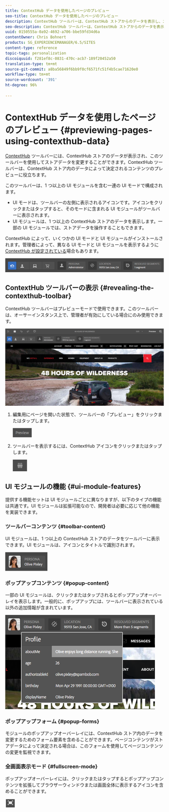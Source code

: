 ```yaml
---
title: ContextHub データを使用したページのプレビュー
seo-title: ContextHub データを使用したページのプレビュー
description: ContextHub ツールバーは、ContextHub ストアからのデータを表示し、ストアデータを変更することができ、コンテンツのプレビューに役立ちます。
seo-description: ContextHub ツールバーは、ContextHub ストアからのデータを表示し、ストアデータを変更することができ、コンテンツのプレビューに役立ちます。
uuid: 0150555a-0a92-4692-a706-bbe59fd34d6a
contentOwner: Chris Bohnert
products: SG_EXPERIENCEMANAGER/6.5/SITES
content-type: reference
topic-tags: personalization
discoiquuid: f281ef8c-0831-470c-acb7-189f20452a50
translation-type: tm+mt
source-git-commit: a8ba56849f6bb9f0cf6571fc51f4b5cae71620e0
workflow-type: tm+mt
source-wordcount: '391'
ht-degree: 96%

---
```



# ContextHub データを使用したページのプレビュー {#previewing-pages-using-contexthub-data}

[ContextHub](/help/sites-developing/contexthub.md) ツールバーには、ContextHub ストアのデータが表示され、このツールバーを使用してストアデータを変更することができます。ContextHub ツールバーは、ContextHub ストア内のデータによって決定されるコンテンツのプレビューに役立ちます。

このツールバーは、1 つ以上の UI モジュールを含む一連の UI モードで構成されます。

* UI モードは、ツールバーの左側に表示されるアイコンです。アイコンをクリックまたはタップすると、そのモードに含まれる UI モジュールがツールバーに表示されます。
* UI モジュールは、1 つ以上の ContextHub ストアのデータを表示します。一部の UI モジュールでは、ストアデータを操作することもできます。

ContextHub によって、いくつかの UI モードと UI モジュールがインストールされます。管理者によって、異なる UI モードと UI モジュールを表示するように [ContextHub が設定されている](/help/sites-developing/ch-configuring.md)場合もあります。

![screen_shot_2018-03-23at093446](assets/screen_shot_2018-03-23at093446.png)

## ContextHub ツールバーの表示 {#revealing-the-contexthub-toolbar}

ContextHub ツールバーはプレビューモードで使用できます。このツールバーは、オーサーインスタンス上で、管理者が有効にしている場合にのみ使用できます。

![screen_shot_2018-03-23at093730](assets/screen_shot_2018-03-23at093730.png)

1. 編集用にページを開いた状態で、ツールバーの「プレビュー」をクリックまたはタップします。

   ![chlimage_1-219](assets/chlimage_1-219.png)

1. ツールバーを表示するには、ContextHub アイコンをクリックまたはタップします。

   ![](do-not-localize/screen_shot_2018-03-23at093621.png)

## UI モジュールの機能 {#ui-module-features}

提供する機能セットは UI モジュールごとに異なりますが、以下のタイプの機能は共通です。UI モジュールは拡張可能なので、開発者は必要に応じて他の機能を実装できます。

### ツールバーコンテンツ {#toolbar-content}

UI モジュールは、1 つ以上の ContextHub ストアのデータをツールバーに表示できます。UI モジュールは、アイコンとタイトルで識別されます。

![screen_shot_2018-03-23at093936](assets/screen_shot_2018-03-23at093936.png)

### ポップアップコンテンツ {#popup-content}

一部の UI モジュールは、クリックまたはタップされるとポップアップオーバーレイを表示します。一般的に、ポップアップには、ツールバーに表示されている以外の追加情報が含まれています。

![screen_shot_2018-03-23at094003](assets/screen_shot_2018-03-23at094003.png)

### ポップアップフォーム {#popup-forms}

モジュールのポップアップオーバーレイには、ContextHub ストア内のデータを変更するためのフォーム要素を含めることができます。ページコンテンツがストアデータによって決定される場合は、このフォームを使用してページコンテンツの変更を監視できます。

### 全画面表示モード {#fullscreen-mode}

ポップアップオーバーレイには、クリックまたはタップするとポップアップコンテンツを拡張してブラウザーウィンドウまたは画面全体に表示するアイコンを含めることができます。

![](do-not-localize/chlimage_1-18.png)

